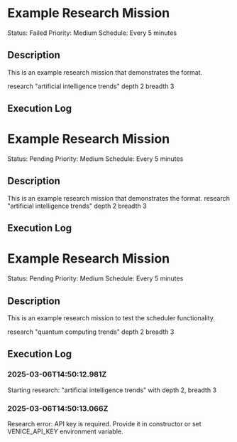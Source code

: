 # Example Research Mission

Status: Failed
Priority: Medium
Schedule: Every 5 minutes

## Description

This is an example research mission that demonstrates the format.

research "artificial intelligence trends" depth 2 breadth 3

## Execution Log

# Example Research Mission

Status: Pending
Priority: Medium
Schedule: Every 5 minutes

## Description

This is an example research mission that demonstrates the format.
research "artificial intelligence trends" depth 2 breadth 3

## Execution Log
# Example Research Mission

Status: Pending
Priority: Medium
Schedule: Every 5 minutes

## Description

This is an example research mission to test the scheduler functionality.

research "quantum computing trends" depth 2 breadth 3

## Execution Log



### 2025-03-06T14:50:12.981Z
Starting research: "artificial intelligence trends" with depth 2, breadth 3

### 2025-03-06T14:50:13.066Z
Research error: API key is required. Provide it in constructor or set VENICE_API_KEY environment variable.